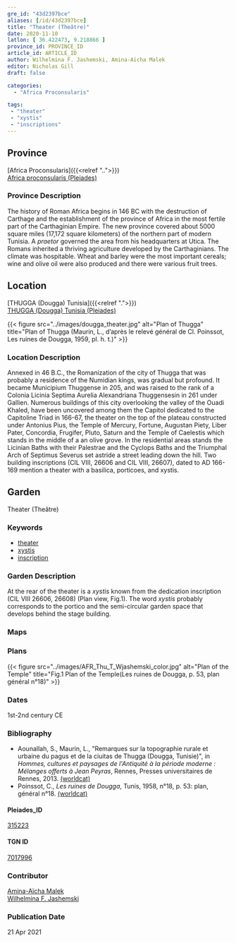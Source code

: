 ```yaml
---
gre_id: "43d2397bce"
aliases: [/id/43d2397bce]
title: "Theater (Theâtre)"
date: 2020-11-10
latlon: [ 36.422473, 9.218866 ]
province_id: PROVINCE_ID
article_id: ARTICLE_ID
author: Wilhelmina F. Jashemski, Amina-Aïcha Malek
editor: Nicholas Gill
draft: false

categories:
  - "Africa Proconsularis"

tags:
 - "theater"
 - "xystis"
 - "inscriptions"
---
```


## Province
[Africa Proconsularis]({{<relref "..">}}) \
[Africa proconsularis (Pleiades)](https://pleiades.stoa.org/places/991341)

### Province Description

The history of Roman Africa begins in 146 BC with the destruction of Carthage and the establishment of the province of Africa in the most fertile part of the Carthaginian Empire. The new province covered about 5000 square miles (17,172 square kilometers) of the northern part of modern Tunisia. A *praetor* governed the area from his headquarters at Utica. The Romans inherited a thriving agriculture developed by the Carthaginians. The  climate was hospitable. Wheat and barley were the most important cereals; wine and olive oil were also produced and there were various fruit trees.

## Location
[THUGGA (Dougga) Tunisia]({{<relref ".">}}) \
[THUGGA (Dougga) Tunisia (Pleiades)](https://pleiades.stoa.org/places/315223)


{{< figure src="../images/dougga_theater.jpg" alt="Plan of Thugga" title="Plan of Thugga (Maurin, L.,  d’après le relevé général de Cl. Poinssot, Les ruines de Dougga, 1959, pl. h. t.)" >}}

### Location Description

Annexed in 46 B.C., the Romanization of the city of Thugga that was probably a residence of the Numidian kings, was gradual but profound. It became Municipium Thuggense in 205, and was raised to the rank of a Colonia Licinia Septima Aurelia Alexandriana Thuggensesin in 261 under Gallien. Numerous buildings of this city overlooking the valley of the Ouadi Khaled, have been uncovered among them the Capitol dedicated to the Capitoline Triad in 166-67, the theater on the top of the plateau constructed under Antonius Pius, the Temple of Mercury, Fortune, Augustan Piety, Liber Pater, Concordia, Frugifer, Pluto, Saturn and the Temple of Caelestis which stands in the middle of a an olive grove. In the residential areas stands the Licinian Baths with their Palestrae and the Cyclops Baths and the Triumphal Arch of Septimus Severus set astride a street leading down the hill. Two building inscriptions (CIL VIII, 26606 and CIL VIII, 26607), dated to AD 166-169 mention a theater with a basilica, porticoes, and xystis.

## Garden

Theater (Theâtre)

### Keywords

- [theater](#)
- [xystis](#)
- [inscription](#)

### Garden Description

At the rear of the theater is a *xystis* known from the dedication inscription (CIL VIII 26606, 26608) (Plan view, Fig.1). The word *xystis* probably corresponds to the portico and the semi-circular garden space that develops behind the stage building.

### Maps

### Plans

{{< figure src="../images/AFR_Thu_T_Wjashemski_color.jpg" alt="Plan of the Temple" title="Fig.1 Plan of the Temple(Les ruines de Dougga, p. 53, plan général n°18)" >}}

### Dates
1st-2nd century CE

### Bibliography
* Aounallah, S., Maurin, L., "Remarques sur la topographie rurale et urbaine du pagus et de la ciuitas de Thugga (Dougga, Tunisie)", in *Hommes, cultures et paysages de l'Antiquité à la période moderne : Mélanges offerts à Jean Peyras*, Rennes, Presses universitaires de Rennes, 2013. [(worldcat)](http://www.worldcat.org/oclc/7380877046)
*  Poinssot, C., *Les ruines de Dougga*, Tunis, 1958, n°18, p. 53: plan, général n°18. [(worldcat)](http://www.worldcat.org/oclc/475099061)

#### Pleiades_ID

[315223](https://pleiades.stoa.org/places/315223)

#### TGN ID

[7017996](http://vocab.getty.edu/page/tgn/7017996)

### Contributor
[Amina-Aïcha Malek](http://worldcat.org/identities/lccn-n2012075871/) \
[Wilhelmina F. Jashemski](http://worldcat.org/identities/lccn-n80037970/)

### Publication Date
21 Apr 2021
